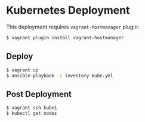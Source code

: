 # Kubernetes Deployment

This deployment requires `vagrant-hostmanager` plugin:

```bash
$ vagrant plugin install vagrant-hostmanager
```

## Deploy

```bash
$ vagrant up
$ ansible-playbook -i inventory kube.yml
```

## Post Deployment

```bash
$ vagrant ssh kube1
$ kubectl get nodes
```
